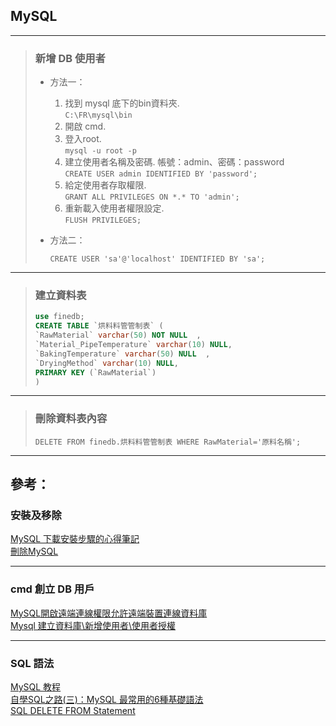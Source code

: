 ## MySQL
---

>   ### 新增 DB 使用者
>   
>   * 方法一：
>   
>       1. 找到 mysql 底下的bin資料夾.   
>       ```C:\FR\mysql\bin```
>       2. 開啟 cmd.
>       3. 登入root.   
>       ```mysql -u root -p``` 
>       4. 建立使用者名稱及密碼.  帳號：admin、密碼：password  
>       ```CREATE USER admin IDENTIFIED BY 'password';  ```
>       5. 給定使用者存取權限.  
>       ```GRANT ALL PRIVILEGES ON *.* TO 'admin';```
>       6. 重新載入使用者權限設定.  
>       ```FLUSH PRIVILEGES;```
>
>   * 方法二：  
>       
>       ```CREATE USER 'sa'@'localhost' IDENTIFIED BY 'sa';```
---

>   ### 建立資料表
>   ```SQL
>   use finedb;
>   CREATE TABLE `烘料料管管制表` (
>   `RawMaterial` varchar(50) NOT NULL  ,
>   `Material_PipeTemperature` varchar(10) NULL,
>   `BakingTemperature` varchar(50) NULL  ,
>   `DryingMethod` varchar(10) NULL,  
>   PRIMARY KEY (`RawMaterial`)
>   )
>   ```


---

>   ### 刪除資料表內容
>   ```
>   DELETE FROM finedb.烘料料管管制表 WHERE RawMaterial='原料名稱';
>   ```


---
## 參考：  

### 安裝及移除
[MySQL 下載安裝步驟的心得筆記](https://clay-atlas.com/blog/2019/11/16/mysql-mysqlworkbench-tutorial-download-install-steps/)  
[刪除MySQL](https://kknews.cc/zh-tw/code/lxmkqx2.html)  

---
### cmd 創立 DB 用戶
[MySQL開啟遠端連線權限允許遠端裝置連線資料庫](https://www.ucamc.com/articles/430-mysql)  
[Mysql 建立資料庫\新增使用者\使用者授權](https://iter01.com/544562.html)

---
### SQL 語法
[MySQL 教程](https://www.itread01.com/study/mysql-tutorial.html)   
[自學SQL之路(三)：MySQL 最常用的6種基礎語法](https://medium.com/tinamartechnote/%E8%87%AA%E5%AD%B8sql%E4%B9%8B%E8%B7%AF-%E4%B8%89-mysql-%E6%9C%80%E5%B8%B8%E7%94%A8%E7%9A%846%E7%A8%AE%E5%9F%BA%E7%A4%8E%E8%AA%9E%E6%B3%95-71016a0ef956)  
[SQL DELETE FROM Statement](https://www.fooish.com/sql/delete-from.html) 

